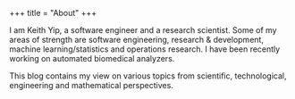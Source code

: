 +++
title = "About"
+++

I am Keith Yip, a software engineer and a research scientist. Some of my areas of strength are software engineering, research & development, machine learning/statistics and operations research. I have been recently working on automated biomedical analyzers.

This blog contains my view on various topics from scientific, technological, engineering and mathematical perspectives.